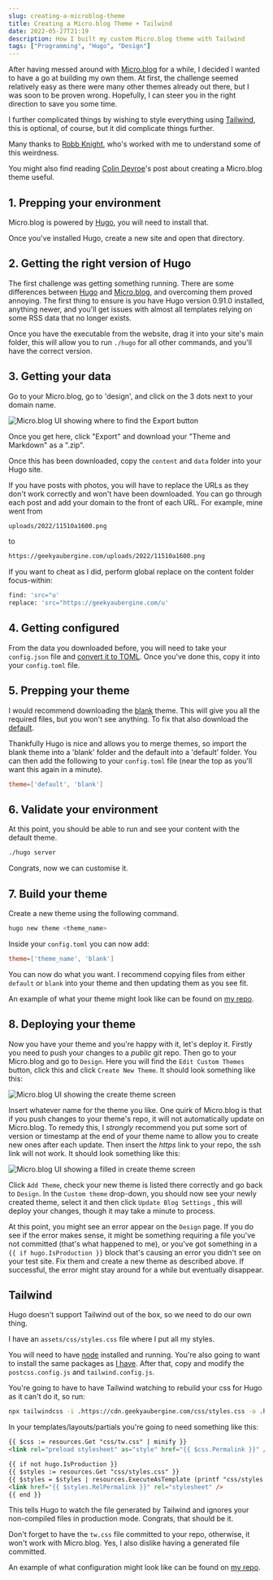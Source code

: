 ```yaml
---
slug: creating-a-microblog-theme
title: Creating a Micro.blog Theme + Tailwind
date: 2022-05-27T21:19
description: How I built my custom Micro.blog theme with Tailwind
tags: ["Programming", "Hugo", "Design"]
---
```


After having messed around with [Micro.blog](https://micro.blog) for a while, I decided I wanted to have a go at building my own them. At first, the challenge seemed relatively easy as there were many other themes already out there, but I was soon to be proven wrong. Hopefully, I can steer you in the right direction to save you some time.

I further complicated things by wishing to style everything using [Tailwind](https://tailwindcss.com/), this is optional, of course, but it did complicate things further.

Many thanks to [Robb Knight](https://rknight.me), who's worked with me to understand some of this weirdness.

You might also find reading [Colin Devroe](https://cdevroe.com/2021/03/29/notes-mb-themes/)'s post about creating a Micro.blog theme useful.

## 1. Prepping your environment

Micro.blog is powered by [Hugo](https://gohugo.io/), you will need to install that.

Once you've installed Hugo, create a new site and open that directory.

## 2. Getting the right version of Hugo

The first challenge was getting something running. There are some differences between [Hugo](https://gohugo.io/) and [Micro.blog](https://micro.blog), and overcoming them proved annoying. The first thing to ensure is you have Hugo version 0.91.0 installed, anything newer, and you'll get issues with almost all templates relying on some RSS data that no longer exists.

Once you have the executable from the website, drag it into your site's main folder, this will allow you to run `./hugo` for all other commands, and you'll have the correct version.

## 3. Getting your data

Go to your Micro.blog, go to 'design', and click on the 3 dots next to your domain name.

![Micro.blog UI showing where to find the Export button](https://cdn.geekyaubergine.com/2022/creating_a_microblog_theme/2022-05-26-18-18-37.png)

Once you get here, click "Export" and download your "Theme and Markdown" as a ".zip".

Once this has been downloaded, copy the `content` and `data` folder into your Hugo site.

If you have posts with photos, you will have to replace the URLs as they don't work correctly and won't have been downloaded. You can go through each post and add your domain to the front of each URL. For example, mine went from 

```bash
uploads/2022/11510a1600.png
```

to


```bash
https://geekyaubergine.com/uploads/2022/11510a1600.png
```

If you want to cheat as I did, perform global replace on the content folder focus-within:

```bash
find: 'src="u'
replace: 'src="https://geekyaubergine.com/u'
```

## 4. Getting configured

From the data you downloaded before, you will need to take your `config.json` file and [convert it to TOML](https://www.convertsimple.com/convert-json-to-toml/). Once you've done this, copy it into your `config.toml` file.

## 5. Prepping your theme

I would recommend downloading the [blank](https://github.com/microdotblog/theme-blank) theme. This will give you all the required files, but you won't see anything. To fix that also download the [default](https://github.com/microdotblog/theme-default).

Thankfully Hugo is nice and allows you to merge themes, so import the blank theme into a 'blank' folder and the default into a 'default' folder. You can then add the following to your `config.toml` file (near the top as you'll want this again in a minute).

```toml
theme=['default', 'blank']
```

## 6. Validate your environment

At this point, you should be able to run and see your content with the default theme.

```bash
./hugo server
```

Congrats, now we can customise it.

## 7. Build your theme

Create a new theme using the following command.

```bash
hugo new theme <theme_name>
``` 

Inside your `config.toml` you can now add:

```toml
theme=['theme_name', 'blank']
``` 

You can now do what you want. I recommend copying files from either `default` or `blank` into your theme and then updating them as you see fit. 

An example of what your theme might look like can be found on [my repo](https://github.com/GeekyAubergine/zoeaubert-micro-theme).

## 8. Deploying your theme

Now you have your theme and you're happy with it, let's deploy it. Firstly you need to push your changes to a *public* git repo. Then go to your Micro.blog and go to `Design`. Here you will find the `Edit Custom Themes` button, click this and click `Create New Theme`. It should look something like this:

![Micro.blog UI showing the create theme screen](https://cdn.geekyaubergine.com/2022/creating_a_microblog_theme/2022-05-27-19-40-24.png)

Insert whatever name for the theme you like. One quirk of Micro.blog is that if you push changes to your theme's repo, it will not automatically update on Micro.blog. To remedy this, I _strongly_ recommend you put some sort of version or timestamp at the end of your theme name to allow you to create new ones after each update. Then insert the _https_ link to your repo, the ssh link will not work. It should look something like this:

![Micro.blog UI showing a filled in create theme screen](https://cdn.geekyaubergine.com/2022/creating_a_microblog_theme/2022-05-27-19-43-32.png)

Click `Add Theme`, check your new theme is listed there correctly and go back to `Design`. In the `Custom theme` drop-down, you should now see your newly created theme, select it and then click `Update Blog Settings` , this will deploy your changes, though it may take a minute to process.

At this point, you might see an error appear on the `Design` page. If you do see if the error makes sense, it might be something requiring a file you've not committed (that's what happened to me), or you've got something in a `{{ if hugo.IsProduction }}` block that's causing an error you didn't see on your test site. Fix them and create a new theme as described above. If successful, the error might stay around for a while but eventually disappear. 


## Tailwind

Hugo doesn't support Tailwind out of the box, so we need to do our own thing. 

I have an `assets/css/styles.css` file where I put all my styles.

You will need to have [node](https://nodejs.org/en/) installed and running. You're also going to want to install the same packages as [I have](https://github.com/GeekyAubergine/zoeaubert-micro-theme). After that, copy and modify the `postcss.config.js` and `tailwind.config.js`.

You're going to have to have Tailwind watching to rebuild your css for Hugo as it can't do it, so run: 

```bash
npx tailwindcss -i .https://cdn.geekyaubergine.com/css/styles.css -o .https://cdn.geekyaubergine.com/css/tw.css --watch --minify
```

In your templates/layouts/partials you're going to need something like this:
```html
{{ $css := resources.Get "css/tw.css" | minify }}
<link rel="preload stylesheet" as="style" href="{{ $css.Permalink }}" />

{{ if not hugo.IsProduction }}
{{ $styles := resources.Get "css/styles.css" }}
{{ $styles = $styles | resources.ExecuteAsTemplate (printf "css/styles.dev.%v.css" now.UnixMilli) . }}
<link href="{{ $styles.RelPermalink }}" rel="stylesheet" />
{{ end }}
```

This tells Hugo to watch the file generated by Tailwind and ignores your non-compiled files in production mode. Congrats, that should be it. 

Don't forget to have the `tw.css` file committed to your repo, otherwise, it won't work with Micro.blog. Yes, I also dislike having a generated file committed.

An example of what configuration might look like can be found on [my repo](https://github.com/GeekyAubergine/zoeaubert-micro-theme).